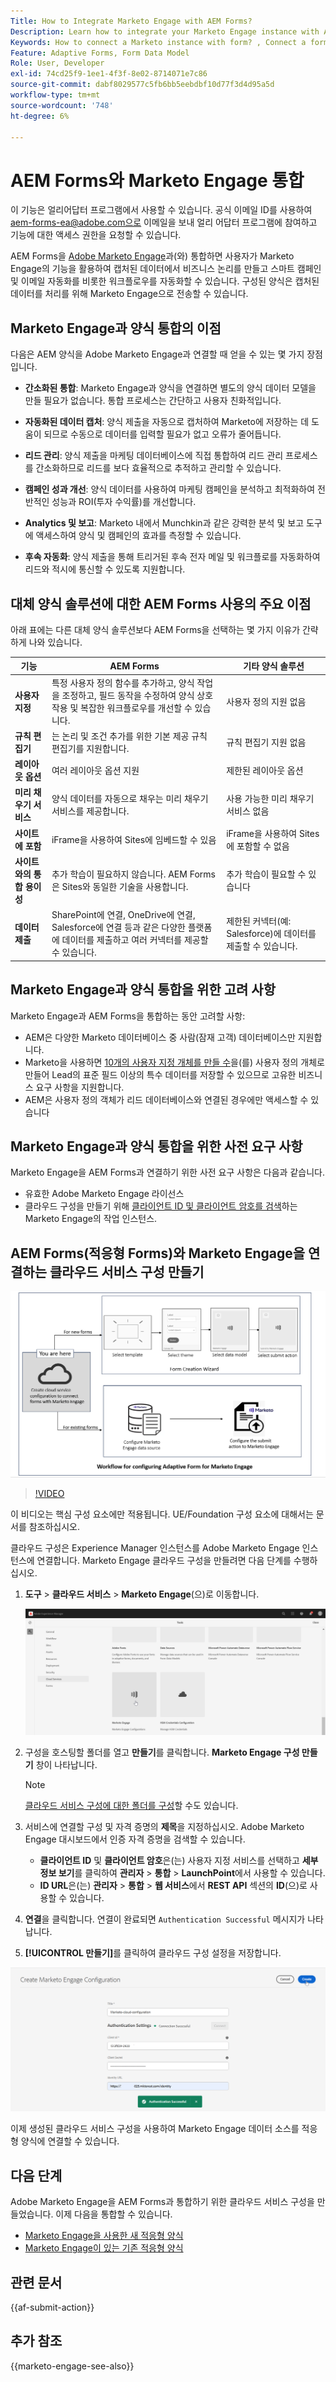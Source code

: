 ```yaml
---
Title: How to Integrate Marketo Engage with AEM Forms?
Description: Learn how to integrate your Marketo Engage instance with AEM Forms.
Keywords: How to connect a Marketo instance with form? , Connect a form to Marketo, Integrate a form with Marketo Engage, Integrate an Adaptive Form with a Marketo instance.
Feature: Adaptive Forms, Form Data Model
Role: User, Developer
exl-id: 74cd25f9-1ee1-4f3f-8e02-8714071e7c86
source-git-commit: dabf8029577c5fb6bb5eebdbf10d77f3d4d95a5d
workflow-type: tm+mt
source-wordcount: '748'
ht-degree: 6%

---
```


# AEM Forms와 Marketo Engage 통합

<span class="preview"> 이 기능은 얼리어답터 프로그램에서 사용할 수 있습니다. 공식 이메일 ID를 사용하여 aem-forms-ea@adobe.com으로 이메일을 보내 얼리 어답터 프로그램에 참여하고 기능에 대한 액세스 권한을 요청할 수 있습니다. </span>

AEM Forms을 [Adobe Marketo Engage](https://experienceleague.adobe.com/ko/docs/marketo/using/home)과(와) 통합하면 사용자가 Marketo Engage의 기능을 활용하여 캡처된 데이터에서 비즈니스 논리를 만들고 스마트 캠페인 및 이메일 자동화를 비롯한 워크플로우를 자동화할 수 있습니다. 구성된 양식은 캡처된 데이터를 처리를 위해 Marketo Engage으로 전송할 수 있습니다.

## Marketo Engage과 양식 통합의 이점

다음은 AEM 양식을 Adobe Marketo Engage과 연결할 때 얻을 수 있는 몇 가지 장점입니다.

* **간소화된 통합**: Marketo Engage과 양식을 연결하면 별도의 양식 데이터 모델을 만들 필요가 없습니다. 통합 프로세스는 간단하고 사용자 친화적입니다.
* **자동화된 데이터 캡처**: 양식 제출을 자동으로 캡처하여 Marketo에 저장하는 데 도움이 되므로 수동으로 데이터를 입력할 필요가 없고 오류가 줄어듭니다.

* **리드 관리**: 양식 제출을 마케팅 데이터베이스에 직접 통합하여 리드 관리 프로세스를 간소화하므로 리드를 보다 효율적으로 추적하고 관리할 수 있습니다.

* **캠페인 성과 개선**: 양식 데이터를 사용하여 마케팅 캠페인을 분석하고 최적화하여 전반적인 성능과 ROI(투자 수익률)를 개선합니다.

* **Analytics 및 보고**: Marketo 내에서 Munchkin과 같은 강력한 분석 및 보고 도구에 액세스하여 양식 및 캠페인의 효과를 측정할 수 있습니다.

* **후속 자동화**: 양식 제출을 통해 트리거된 후속 전자 메일 및 워크플로를 자동화하여 리드와 적시에 통신할 수 있도록 지원합니다.

## 대체 양식 솔루션에 대한 AEM Forms 사용의 주요 이점

아래 표에는 다른 대체 양식 솔루션보다 AEM Forms을 선택하는 몇 가지 이유가 간략하게 나와 있습니다.

| **기능** | **AEM Forms** | **기타 양식 솔루션** |
|-------------------------------------|----------------------------------------------------------------------|-----------------------------------------------------------|
| **사용자 지정** | 특정 사용자 정의 함수를 추가하고, 양식 작업을 조정하고, 필드 동작을 수정하여 양식 상호 작용 및 복잡한 워크플로우를 개선할 수 있습니다. | 사용자 정의 지원 없음 |
| **규칙 편집기** | 는 논리 및 조건 추가를 위한 기본 제공 규칙 편집기를 지원합니다. | 규칙 편집기 지원 없음 |
| **레이아웃 옵션** | 여러 레이아웃 옵션 지원 | 제한된 레이아웃 옵션 |
| **미리 채우기 서비스** | 양식 데이터를 자동으로 채우는 미리 채우기 서비스를 제공합니다. | 사용 가능한 미리 채우기 서비스 없음 |
| **사이트에 포함** | iFrame을 사용하여 Sites에 임베드할 수 있음 | iFrame을 사용하여 Sites에 포함할 수 없음 |
| **사이트와의 통합 용이성** | 추가 학습이 필요하지 않습니다. AEM Forms은 Sites와 동일한 기술을 사용합니다. | 추가 학습이 필요할 수 있습니다 |
| **데이터 제출** | SharePoint에 연결, OneDrive에 연결, Salesforce에 연결 등과 같은 다양한 플랫폼에 데이터를 제출하고 여러 커넥터를 제공할 수 있습니다. | 제한된 커넥터(예: Salesforce)에 데이터를 제출할 수 있습니다. |

## Marketo Engage과 양식 통합을 위한 고려 사항

Marketo Engage과 AEM Forms을 통합하는 동안 고려할 사항:

* AEM은 다양한 Marketo 데이터베이스 중 사람(잠재 고객) 데이터베이스만 지원합니다.
* Marketo을 사용하면 [10개의 사용자 지정 개체를 만들 수](https://experienceleague.adobe.com/ko/docs/marketo/using/product-docs/administration/marketo-custom-objects/add-marketo-custom-object-fields)을(를) 사용자 정의 개체로 만들어 Lead의 표준 필드 이상의 특수 데이터를 저장할 수 있으므로 고유한 비즈니스 요구 사항을 지원합니다.
* AEM은 사용자 정의 객체가 리드 데이터베이스와 연결된 경우에만 액세스할 수 있습니다

## Marketo Engage과 양식 통합을 위한 사전 요구 사항

Marketo Engage을 AEM Forms과 연결하기 위한 사전 요구 사항은 다음과 같습니다.

* 유효한 Adobe Marketo Engage 라이선스
* 클라우드 구성을 만들기 위해 [클라이언트 ID 및 클라이언트 암호를 검색](https://experienceleague.adobe.com/ko/docs/marketo/using/product-docs/administration/additional-integrations/create-a-custom-service-for-use-with-rest-api)하는 Marketo Engage의 작업 인스턴스.

## AEM Forms(적응형 Forms)와 Marketo Engage을 연결하는 클라우드 서비스 구성 만들기

![워크플로](/help/forms/assets/workflow-marketo-1.png)

>[!VIDEO](https://video.tv.adobe.com/v/3442865/engage-marketo-aem-forms-aem)

<span> 이 비디오는 핵심 구성 요소에만 적용됩니다. UE/Foundation 구성 요소에 대해서는 문서를 참조하십시오.</span>

클라우드 구성은 Experience Manager 인스턴스를 Adobe Marketo Engage 인스턴스에 연결합니다. Marketo Engage 클라우드 구성을 만들려면 다음 단계를 수행하십시오.

1. **도구** > **클라우드 서비스** > **Marketo Engage**(으)로 이동합니다.

   ![Marketo Engage](/help/forms/assets/marketo-engage.png)

2. 구성을 호스팅할 폴더를 열고 **만들기**&#x200B;를 클릭합니다. **Marketo Engage 구성 만들기** 창이 나타납니다.

   >[!NOTE]
   >
   > [클라우드 서비스 구성에 대한 폴더를 구성](/help/forms/configure-data-sources.md#configure-folder-for-cloud-service-configurations)할 수도 있습니다.

3. 서비스에 연결할 구성 및 자격 증명의 **제목**&#x200B;을 지정하십시오. Adobe Marketo Engage 대시보드에서 인증 자격 증명을 검색할 수 있습니다.
   * **클라이언트 ID** 및 **클라이언트 암호**&#x200B;은(는) 사용자 지정 서비스를 선택하고 **세부 정보 보기**&#x200B;를 클릭하여 **관리자** > **통합** > **LaunchPoint**&#x200B;에서 사용할 수 있습니다.
   * **ID URL**&#x200B;은(는) **관리자** > **통합** > **웹 서비스**&#x200B;에서 **REST API** 섹션의 **ID**(으)로 사용할 수 있습니다.

4. **연결**&#x200B;을 클릭합니다.  연결이 완료되면 `Authentication Successful` 메시지가 나타납니다.
5. **[!UICONTROL 만들기]**&#x200B;를 클릭하여 클라우드 구성 설정을 저장합니다.

![Marketo Engage 클라우드 구성](/help/forms/assets/marketo-engage-cloud-configuration.png)

이제 생성된 클라우드 서비스 구성을 사용하여 Marketo Engage 데이터 소스를 적응형 양식에 연결할 수 있습니다.

## 다음 단계

Adobe Marketo Engage을 AEM Forms과 통합하기 위한 클라우드 서비스 구성을 만들었습니다. 이제 다음을 통합할 수 있습니다.
* [Marketo Engage을 사용한 새 적응형 양식](/help/forms/integrate-adaptive-form-with-marketo-engage.md)
* [Marketo Engage이 있는 기존 적응형 양식](/help/forms/use-marketo-engage-data-source-in-form.md)

## 관련 문서

{{af-submit-action}}

## 추가 참조

{{marketo-engage-see-also}}
